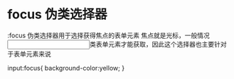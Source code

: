 # focus 伪类选择器
:focus 伪类选择器用于选择获得焦点的表单元素
  焦点就是光标，一般情况<input>类表单元素才能获取，因此这个选择器也主要针对于表单元素来说

  input:focus{
    background-color:yellow;
  }